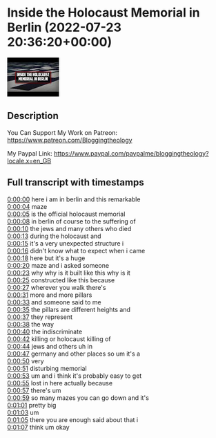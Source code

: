# Inside the Holocaust Memorial in Berlin (2022-07-23 20:36:20+00:00)

![alt Inside the Holocaust Memorial in Berlin](O2ffWfKKNjk.jpg "Inside the Holocaust Memorial in Berlin")

## Description

You Can Support My Work on Patreon:
https://www.patreon.com/Bloggingtheology

My Paypal Link: 
https://www.paypal.com/paypalme/bloggingtheology?locale.x=en_GB



## Full transcript with timestamps

[0:00:00](https://youtu.be/O2ffWfKKNjk?t=0) here i am in berlin and this remarkable  
[0:00:04](https://youtu.be/O2ffWfKKNjk?t=4) maze  
[0:00:05](https://youtu.be/O2ffWfKKNjk?t=5) is the official holocaust memorial  
[0:00:08](https://youtu.be/O2ffWfKKNjk?t=8) in berlin of course to the suffering of  
[0:00:10](https://youtu.be/O2ffWfKKNjk?t=10) the jews and many others who died  
[0:00:13](https://youtu.be/O2ffWfKKNjk?t=13) during the holocaust and  
[0:00:15](https://youtu.be/O2ffWfKKNjk?t=15) it's a very unexpected structure i  
[0:00:16](https://youtu.be/O2ffWfKKNjk?t=16) didn't know what to expect when i came  
[0:00:18](https://youtu.be/O2ffWfKKNjk?t=18) here but it's a huge  
[0:00:20](https://youtu.be/O2ffWfKKNjk?t=20) maze and i asked someone  
[0:00:23](https://youtu.be/O2ffWfKKNjk?t=23) why why is it built like this why is it  
[0:00:25](https://youtu.be/O2ffWfKKNjk?t=25) constructed like this because  
[0:00:27](https://youtu.be/O2ffWfKKNjk?t=27) wherever you walk there's  
[0:00:31](https://youtu.be/O2ffWfKKNjk?t=31) more and more pillars  
[0:00:33](https://youtu.be/O2ffWfKKNjk?t=33) and someone said to me  
[0:00:35](https://youtu.be/O2ffWfKKNjk?t=35) the pillars are different heights and  
[0:00:37](https://youtu.be/O2ffWfKKNjk?t=37) they represent  
[0:00:38](https://youtu.be/O2ffWfKKNjk?t=38) the way  
[0:00:40](https://youtu.be/O2ffWfKKNjk?t=40) the indiscriminate  
[0:00:42](https://youtu.be/O2ffWfKKNjk?t=42) killing or holocaust killing of  
[0:00:44](https://youtu.be/O2ffWfKKNjk?t=44) jews and others uh in  
[0:00:47](https://youtu.be/O2ffWfKKNjk?t=47) germany and other places so um it's a  
[0:00:50](https://youtu.be/O2ffWfKKNjk?t=50) very  
[0:00:51](https://youtu.be/O2ffWfKKNjk?t=51) disturbing memorial  
[0:00:53](https://youtu.be/O2ffWfKKNjk?t=53) um and i think it's probably easy to get  
[0:00:55](https://youtu.be/O2ffWfKKNjk?t=55) lost in here actually because  
[0:00:57](https://youtu.be/O2ffWfKKNjk?t=57) there's um  
[0:00:59](https://youtu.be/O2ffWfKKNjk?t=59) so many mazes you can go down and it's  
[0:01:01](https://youtu.be/O2ffWfKKNjk?t=61) pretty big  
[0:01:03](https://youtu.be/O2ffWfKKNjk?t=63) um  
[0:01:05](https://youtu.be/O2ffWfKKNjk?t=65) there you are enough said about that i  
[0:01:07](https://youtu.be/O2ffWfKKNjk?t=67) think um okay  
